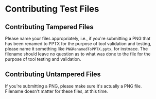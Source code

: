 # Contributing Test Files

## Contributing Tampered Files

Please name your files appropriately, i.e., if you're submitting a PNG that has been renamed to PPTX for the purpose of tool validation and testing, please name it something like `PNGRenamedToPPTX.pptx`, for instnace. The filename should leave no question as to what was done to the file for the purpose of tool testing and validation.

## Contributing Untampered Files

If you're submitting a PNG, please make sure it's actually a PNG file. Filename doesn't matter for these files, at this time.

